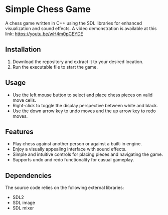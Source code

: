 # Simple Chess Game

A chess game written in C++ using the SDL libraries for enhanced visualization and sound effects.
A video demonstration is available at this link: https://youtu.be/wH4m0pCEYDE

## Installation

1. Download the repository and extract it to your desired location.
2. Run the executable file to start the game.

## Usage

- Use the left mouse button to select and place chess pieces on valid move cells.
- Right-click to toggle the display perspective between white and black.
- Use the down arrow key to undo moves and the up arrow key to redo moves.

## Features

- Play chess against another person or against a built-in engine.
- Enjoy a visually appealing interface with sound effects.
- Simple and intuitive controls for placing pieces and navigating the game.
- Supports undo and redo functionality for casual gameplay.

## Dependencies

The source code relies on the following external libraries:

- SDL2
- SDL image
- SDL mixer


